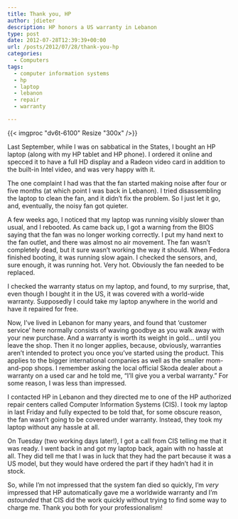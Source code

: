 ```yaml
---
title: Thank you, HP
author: jdieter
description: HP honors a US warranty in Lebanon
type: post
date: 2012-07-28T12:39:39+00:00
url: /posts/2012/07/28/thank-you-hp
categories:
  - Computers
tags:
  - computer information systems
  - hp
  - laptop
  - lebanon
  - repair
  - warranty

---
```

{{< imgproc "dv6t-6100" Resize "300x" />}}
  
Last September, while I was on sabbatical in the States, I bought an HP laptop (along with my HP tablet and HP phone). I ordered it online and specced it to have a full HD display and a Radeon video card in addition to the built-in Intel video, and was very happy with it.

The one complaint I had was that the fan started making noise after four or five months (at which point I was back in Lebanon). I tried disassembling the laptop to clean the fan, and it didn&#8217;t fix the problem. So I just let it go, and, eventually, the noisy fan got quieter.

A few weeks ago, I noticed that my laptop was running visibly slower than usual, and I rebooted. As came back up, I got a warning from the BIOS saying that the fan was no longer working correctly. I put my hand next to the fan outlet, and there was almost no air movement. The fan wasn&#8217;t completely dead, but it sure wasn&#8217;t working the way it should. When Fedora finished booting, it was running slow again. I checked the sensors, and, sure enough, it was running hot. Very hot. Obviously the fan needed to be replaced.

I checked the warranty status on my laptop, and found, to my surprise, that, even though I bought it in the US, it was covered with a world-wide warranty. Supposedly I could take my laptop anywhere in the world and have it repaired for free.

Now, I&#8217;ve lived in Lebanon for many years, and found that &#8216;customer service&#8217; here normally consists of waving goodbye as you walk away with your new purchase. And a warranty is worth its weight in gold&#8230; until you leave the shop. Then it no longer applies, because, obviously, warranties aren&#8217;t intended to protect you once you&#8217;ve started using the product. This applies to the bigger international companies as well as the smaller mom-and-pop shops. I remember asking the local official Skoda dealer about a warranty on a used car and he told me, &#8220;I&#8217;ll give you a verbal warranty.&#8221; For some reason, I was less than impressed.

I contacted HP in Lebanon and they directed me to one of the HP authorized repair centers called Computer Information Systems (CIS). I took my laptop in last Friday and fully expected to be told that, for some obscure reason, the fan wasn&#8217;t going to be covered under warranty. Instead, they took my laptop without any hassle at all.

On Tuesday (two working days later!), I got a call from CIS telling me that it was ready. I went back in and got my laptop back, again with no hassle at all. They did tell me that I was in luck that they had the part because it was a US model, but they would have ordered the part if they hadn&#8217;t had it in stock.

So, while I&#8217;m not impressed that the system fan died so quickly, I&#8217;m _very_ impressed that HP automatically gave me a worldwide warranty and I&#8217;m _astounded_ that CIS did the work quickly without trying to find some way to charge me. Thank you both for your professionalism!
